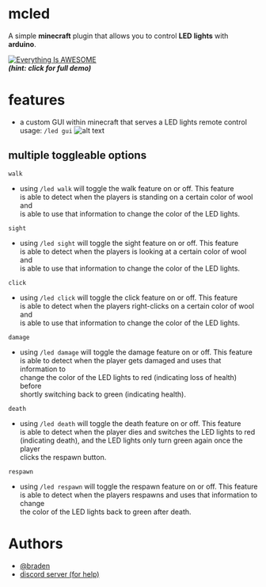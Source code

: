 # mcled
A simple **minecraft** plugin that allows you to control
**LED** **lights** with **arduino**.

[![Everything Is AWESOME](https://github.com/bbraden/mcled/blob/master/src/main/resources/screenshots/demo.gif?raw=true)](https://www.youtube.com/watch?v=5oqp-Ey1aQA "Demo Video")  
**_(hint: click for full demo)_**
# features

- a custom GUI within minecraft that serves a LED lights remote control   
usage: `/led gui`
  ![alt text](https://raw.githubusercontent.com/bbraden/mcled/master/src/main/resources/screenshots/gui1.png)

## **multiple toggleable options**

`walk`
- using `/led walk` will toggle the walk feature on or off. This feature  
  is able to detect when the players is standing on a certain color of wool and  
  is able to use that information to change the color of the LED lights.

`sight`
- using `/led sight` will toggle the sight feature on or off. This feature  
  is able to detect when the players is looking at a certain color of wool and  
  is able to use that information to change the color of the LED lights.

`click`
- using `/led click` will toggle the click feature on or off. This feature  
  is able to detect when the players right-clicks on a certain color of wool and  
  is able to use that information to change the color of the LED lights.

`damage`
- using `/led damage` will toggle the damage feature on or off. This feature  
  is able to detect when the player gets damaged and uses that information to  
  change the color of the LED lights to red (indicating loss of health) before  
  shortly switching back to green (indicating health).  

`death`
- using `/led death` will toggle the death feature on or off. This feature  
  is able to detect when the player dies and switches the LED lights to red  
  (indicating death), and the LED lights only turn green again once the player  
  clicks the respawn button.

`respawn`
- using `/led respawn` will toggle the respawn feature on or off. This feature  
  is able to detect when the players respawns and uses that information to change  
  the color of the LED lights back to green after death.

# Authors

- [@braden](https://www.github.com/bbraden)
- [discord server (for help)](https://discord.link/braden)